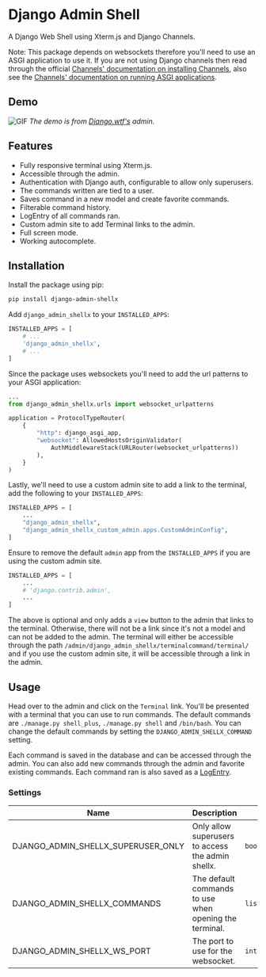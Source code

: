 # Django Admin Shell

A Django Web Shell using Xterm.js and Django Channels.

Note: This package depends on websockets therefore you'll need to use an ASGI application to use it. If you are not using Django channels then read through the official [Channels' documentation on installing Channels](https://channels.readthedocs.io/en/latest/installation.html), also see the [Channels' documentation on running ASGI applications](https://channels.readthedocs.io/en/latest/deploying.html).

## Demo

![GIF](./images/django-admin-shellx-demo.gif)
_The demo is from [Django.wtf's](https://django.wtf/) admin._

## Features

- Fully responsive terminal using Xterm.js.
- Accessible through the admin.
- Authentication with Django auth, configurable to allow only superusers.
- The commands written are tied to a user.
- Saves command in a new model and create favorite commands.
- Filterable command history.
- LogEntry of all commands ran.
- Custom admin site to add Terminal links to the admin.
- Full screen mode.
- Working autocomplete.

## Installation

Install the package using pip:

```bash
pip install django-admin-shellx
```

Add `django_admin_shellx` to your `INSTALLED_APPS`:

```python
INSTALLED_APPS = [
    # ...
    'django_admin_shellx',
    # ...
]
```

Since the package uses websockets you'll need to add the url patterns to your ASGI application:

```python
...
from django_admin_shellx.urls import websocket_urlpatterns

application = ProtocolTypeRouter(
    {
        "http": django_asgi_app,
        "websocket": AllowedHostsOriginValidator(
            AuthMiddlewareStack(URLRouter(websocket_urlpatterns))
        ),
    }
)
```

Lastly, we'll need to use a custom admin site to add a link to the terminal, add the following to your `INSTALLED_APPS`:

```python
INSTALLED_APPS = [
    ...
    "django_admin_shellx",
    "django_admin_shellx_custom_admin.apps.CustomAdminConfig",
]
```

Ensure to remove the default `admin` app from the `INSTALLED_APPS` if you are using the custom admin site.

```python
INSTALLED_APPS = [
    ...
    # 'django.contrib.admin',
    ...
]
```

The above is optional and only adds a `view` button to the admin that links to the terminal. Otherwise, there will not be a link since it's not a model and can not be added to the admin. The terminal will either be accessible through the path `/admin/django_admin_shellx/terminalcommand/terminal/` and if you use the custom admin site, it will be accessible through a link in the admin.

## Usage

Head over to the admin and click on the `Terminal` link. You'll be presented with a terminal that you can use to run commands. The default commands are `./manage.py shell_plus`, `./manage.py shell` and `/bin/bash`. You can change the default commands by setting the `DJANGO_ADMIN_SHELLX_COMMAND` setting.

Each command is saved in the database and can be accessed through the admin. You can also add new commands through the admin and favorite existing commands. Each command ran is also saved as a [LogEntry](https://docs.djangoproject.com/en/dev/ref/contrib/admin/#logentry-objects).

### Settings

| Name | Description | Type | Default | Required |
|------|-------------|------|---------|:--------:|
| DJANGO_ADMIN_SHELLX_SUPERUSER_ONLY | Only allow superusers to access the admin shellx. | `boolean` | `True` | no |
| DJANGO_ADMIN_SHELLX_COMMANDS | The default commands to use when opening the terminal. | `list[list[str]]` |  [["./manage.py", "shell_plus"], ["./manage.py", "shell"], ["/bin/bash"]] | no |
| DJANGO_ADMIN_SHELLX_WS_PORT | The port to use for the websocket. | `int` | None | no |
